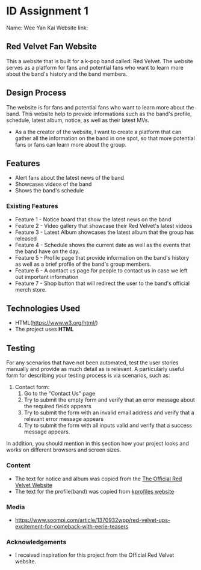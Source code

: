 # ID Assignment 1

Name: Wee Yan Kai
Website link:

## Red Velvet Fan Website


This a website that is built for a k-pop band called: Red Velvet.
The website serves as a platform for fans and potential fans who want to learn more about the band's history and the band members.
 
## Design Process

The website is for fans and potential fans who want to learn more about the band.
This website help to provide informations such as the band's profile, schedule, latest album, notice, as well as their latest MVs. 

- As a the creator of the website, I want to create a platform that can gather all the information on the band in one spot, so that more potential fans or fans can learn more about the group.


## Features
- Alert fans about the latest news of the band
- Showcases videos of the band
- Shows the band's schedule
 
### Existing Features
- Feature 1 - Notice board that show the latest news on the band
- Feature 2 - Video gallery that showcase their Red Velvet's latest videos
- Feature 3 - Latest Album showcases the latest album that the group has released
- Feature 4 - Schedule shows the current date as well as the events that the band have on the day.
- Feature 5 - Profile page that provide information on the band's history as well as a brief profile of the band's group members.
- Feature 6 - A contact us page for people to contact us in case we left out important information
- Feature 7 - Shop button that will redirect the user to the band's official merch store.


## Technologies Used
- HTML(https://www.w3.org/html/)
 - The project uses **HTML**

## Testing

For any scenarios that have not been automated, test the user stories manually and provide as much detail as is relevant. A particularly useful form for describing your testing process is via scenarios, such as:

1. Contact form:
    1. Go to the "Contact Us" page
    2. Try to submit the empty form and verify that an error message about the required fields appears
    3. Try to submit the form with an invalid email address and verify that a relevant error message appears
    4. Try to submit the form with all inputs valid and verify that a success message appears.

In addition, you should mention in this section how your project looks and works on different browsers and screen sizes.



### Content
- The text for notice and album was copied from the [The Official Red Velvet Website](http://redvelvet.smtown.com/)
- The text for the profile(band) was copied from [kprofiles website](https://kprofiles.com/red-velvet-members-profile/)
### Media
- https://www.soompi.com/article/1370932wpp/red-velvet-ups-excitement-for-comeback-with-eerie-teasers

### Acknowledgements

- I received inspiration for this project from the Official Red Velvet website.
